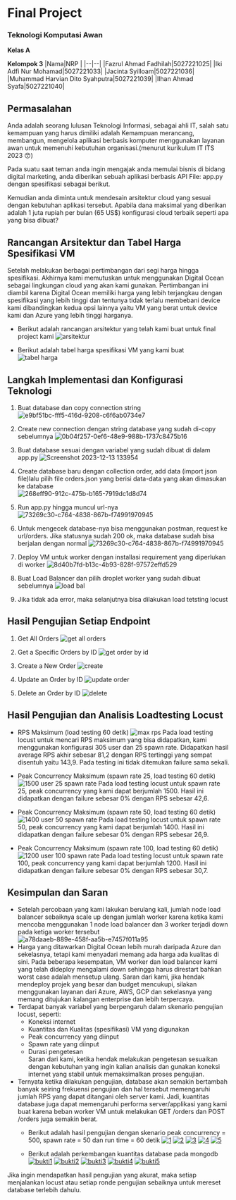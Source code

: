 # Final Project 
### Teknologi Komputasi Awan

**Kelas A**

**Kelompok 3**
|Nama|NRP  |
|--|--|
|Fazrul Ahmad Fadhilah|5027221025|
|Iki Adfi Nur Mohamad|5027221033|
|Jacinta Syilloam|5027221036|
|Muhammad Harvian Dito Syahputra|5027221039|
|Ilhan Ahmad Syafa|5027221040|

## Permasalahan
Anda adalah seorang lulusan Teknologi Informasi, sebagai ahli IT, salah satu kemampuan yang harus dimiliki adalah Kemampuan merancang, membangun, mengelola aplikasi berbasis komputer menggunakan layanan awan untuk memenuhi kebutuhan organisasi.(menurut kurikulum IT ITS 2023 😙)

Pada suatu saat teman anda ingin mengajak anda memulai bisnis di bidang digital marketing, anda diberikan sebuah aplikasi berbasis API File: app.py dengan spesifikasi sebagai berikut.

Kemudian anda diminta untuk mendesain arsitektur cloud yang sesuai dengan kebutuhan aplikasi tersebut. Apabila dana maksimal yang diberikan adalah 1 juta rupiah per bulan (65 US$) konfigurasi cloud terbaik seperti apa yang bisa dibuat?

## Rancangan Arsitektur dan Tabel Harga Spesifikasi VM
Setelah melakukan berbagai pertimbangan dari segi harga hingga spesifikasi. Akhirnya kami memutuskan untuk menggunakan Digital Ocean sebagai lingkungan cloud yang akan kami gunakan. Pertimbangan ini diambil karena Digital Ocean memiliki harga yang lebih terjangkau dengan spesifikasi yang lebih tinggi dan tentunya tidak terlalu membebani device kami dibandingkan kedua opsi lainnya yaitu VM yang berat untuk device kami dan Azure yang lebih tinggi harganya.

- Berikut adalah rancangan arsitektur yang telah kami buat untuk final project kami
![arsitektur](https://github.com/JacintaSyilloam/fp-cloud-computing/assets/115382618/936d5e63-1aa0-4a73-af8c-5176cd495a34)

- Berikut adalah tabel harga spesifikasi VM yang kami buat <br>
![tabel harga](https://github.com/JacintaSyilloam/fp-cloud-computing/assets/115382618/0ceda6d0-0fd0-4f0b-99f7-19aadae14b12)

## Langkah Implementasi dan Konfigurasi Teknologi
1. Buat database dan copy connection string
![e9bf51bc-fff5-416d-9208-c6f6ab0734e7](https://github.com/JacintaSyilloam/fp-cloud-computing/assets/115382618/ce08c7bf-385d-449d-beb6-89bddde4566a)

2. Create new connection dengan string database yang sudah di-copy sebelumnya
![0b04f257-0ef6-48e9-988b-1737c8475b16](https://github.com/JacintaSyilloam/fp-cloud-computing/assets/115382618/2fd86bc3-2ba8-4b79-bd81-10819d69533b)

3. Buat database sesuai dengan variabel yang sudah dibuat di dalam app.py
![Screenshot 2023-12-13 133954](https://github.com/JacintaSyilloam/fp-cloud-computing/assets/115382618/91484af1-616b-4e9b-a9f5-4c975d87620d)

4. Create database baru dengan collection order, add data (import json file)lalu pilih file orders.json yang berisi data-data yang akan dimasukan ke database<br>
![268eff90-912c-475b-b165-7919dc1d8d74](https://github.com/JacintaSyilloam/fp-cloud-computing/assets/115382618/606b56f9-1c17-4553-870c-dd613223427d)

5. Run app.py hingga muncul url-nya
![73269c30-c764-4838-867b-f74991970945](https://github.com/JacintaSyilloam/fp-cloud-computing/assets/115382618/2a9dda00-5c63-4cee-8631-c075db58b8bd)

6. Untuk mengecek database-nya bisa menggunakan postman, request ke url/orders. Jika statusnya sudah 200 ok, maka database sudah bisa berjalan dengan normal
![73269c30-c764-4838-867b-f74991970945](https://github.com/JacintaSyilloam/fp-cloud-computing/assets/115382618/2a9dda00-5c63-4cee-8631-c075db58b8bd)

7. Deploy VM untuk worker dengan installasi requirement yang diperlukan di worker
![8d40b7fd-b13c-4b93-828f-97572effd529](https://github.com/JacintaSyilloam/fp-cloud-computing/assets/115382618/5f72b077-ca0e-4ed1-9985-bf020010b5ae)

8. Buat Load Balancer dan pilih droplet worker yang sudah dibuat sebelumnya
![load bal](https://github.com/JacintaSyilloam/fp-cloud-computing/assets/115382618/521b3301-7be7-4bc0-8fa2-630f7921413b) 

9. Jika tidak ada error, maka selanjutnya bisa dilakukan load tetsting locust

## Hasil Pengujian Setiap Endpoint
1. Get All Orders
![get all orders](https://github.com/JacintaSyilloam/fp-cloud-computing/assets/127307991/cf0d700b-751e-4112-b7e3-129605201325)

2. Get a Specific Orders by ID
![get order by id](https://github.com/JacintaSyilloam/fp-cloud-computing/assets/127307991/baf487db-6cf9-40e4-a8a6-1d87e0737e6f)

3. Create a New Order
![create](https://github.com/JacintaSyilloam/fp-cloud-computing/assets/127307991/04ad7a67-fe00-4fee-b4d6-febd2375fcb9)

4. Update an Order by ID
![update order](https://github.com/JacintaSyilloam/fp-cloud-computing/assets/127307991/12aec701-9dff-41f6-9061-c8d4b5d4b991)

5. Delete an Order by ID
![delete](https://github.com/JacintaSyilloam/fp-cloud-computing/assets/127307991/a49b1ad8-2a4d-4d1e-92b4-928b081c4f3b)

## Hasil Pengujian dan Analisis Loadtesting Locust
- RPS Maksimum (load testing 60 detik)
![max rps](https://github.com/JacintaSyilloam/fp-cloud-computing/assets/115382618/041b8bbc-4ffa-42b5-b87e-a5c915baa97a)
Pada load testing locust untuk mencari RPS maksimum yang bisa didapatkan, kami menggunakan konfigurasi 305 user dan 25 spawn rate. Didapatkan hasil average RPS akhir sebesar 81,2 dengan RPS tertinggi yang sempat disentuh yaitu 143,9. Pada testing ini tidak ditemukan failure sama sekali.

- Peak Concurrency Maksimum (spawn rate 25, load testing 60 detik)
![1500 user 25 spawn rate](https://github.com/JacintaSyilloam/fp-cloud-computing/assets/115382618/67294dcf-43a6-4279-8bb1-5000a2be40db)
Pada load testing locust untuk spawn rate 25, peak concurrency yang kami dapat berjumlah 1500. Hasil ini didapatkan dengan failure sebesar 0% dengan RPS sebesar 42,6.

- Peak Concurrency Maksimum (spawn rate 50, load testing 60 detik)
![1400 user 50 spawn rate](https://github.com/JacintaSyilloam/fp-cloud-computing/assets/115382618/903fa121-a0e2-46a1-b61f-18062f8dc2bc)
Pada load testing locust untuk spawn rate 50, peak concurrency yang kami dapat berjumlah 1400. Hasil ini didapatkan dengan failure sebesar 0% dengan RPS sebesar 26,9.

- Peak Concurrency Maksimum (spawn rate 100, load testing 60 detik)
![1200 user 100 spawn rate](https://github.com/JacintaSyilloam/fp-cloud-computing/assets/115382618/f5b83a58-f525-4a0a-9c89-5fa3dec61783)
Pada load testing locust untuk spawn rate 100, peak concurrency yang kami dapat berjumlah 1200. Hasil ini didapatkan dengan failure sebesar 0% dengan RPS sebesar 30,7.

## Kesimpulan dan Saran
- Setelah percobaan yang kami lakukan berulang kali, jumlah node load balancer sebaiknya scale up dengan jumlah worker karena ketika kami mencoba menggunakan 1 node load balancer dan 3 worker terjadi down pada ketiga worker tersebut
![a78daaeb-889e-458f-aa5b-e7457f011a95](https://github.com/JacintaSyilloam/fp-cloud-computing/assets/115382618/c11984c3-57b1-4c47-94e4-a31e02741f25)
- Harga yang ditawarkan Digital Ocean lebih murah daripada Azure dan sekelasnya, tetapi kami menyadari memang ada harga ada kualitas di sini. Pada beberapa kesempatan, VM worker dan load balancer kami yang telah dideploy mengalami down sehingga harus direstart bahkan worst case adalah mensetup ulang. Saran dari kami, jika hendak mendeploy projek yang besar dan budget mencukupi, silakan menggunakan layanan dari Azure, AWS, GCP dan sekelasnya yang memang ditujukan kalangan enterprise dan lebih terpercaya.
- Terdapat banyak variabel yang berpengaruh dalam skenario pengujian locust, seperti:
    - Koneksi internet
    - Kuantitas dan Kualitas (spesifikasi) VM yang digunakan
    - Peak concurrency yang diinput
    - Spawn rate yang diinput
    - Durasi pengetesan\
  Saran dari kami, ketika hendak melakukan pengetesan sesuaikan dengan kebutuhan yang ingin kalian analisis dan gunakan koneksi internet yang stabil untuk memaksimalkan proses pengujian.
- Ternyata ketika dilakukan pengujian, database akan semakin bertambah banyak seiring frekuensi pengujian dan hal tersebut memengaruhi jumlah RPS yang dapat ditangani oleh server kami. Jadi, kuantitas database juga dapat memengaruhi performa server/applikasi yang kami buat karena beban worker VM untuk melakukan GET /orders dan POST /orders juga semakin berat.
    - Berikut adalah hasil pengujian dengan skenario peak concurrency = 500, spawn rate = 50 dan run time = 60 detik
<a href="https://ibb.co/xF2wpR1"><img src="https://i.ibb.co/wcd89xS/1.png" alt="1" border="0"></a>
<a href="https://ibb.co/428kvcH"><img src="https://i.ibb.co/FX5pZ9F/2.png" alt="2" border="0"></a>
<a href="https://ibb.co/mCs8PXv"><img src="https://i.ibb.co/99XtdVw/3.png" alt="3" border="0"></a>
<a href="https://ibb.co/mB5tP6j"><img src="https://i.ibb.co/RSTPJzF/4.png" alt="4" border="0"></a>
<a href="https://ibb.co/FXMKsdm"><img src="https://i.ibb.co/W0w6DRG/5.png" alt="5" border="0"></a> 

    - Berikut adalah perkembangan kuantitas database pada mongodb
<a href="https://ibb.co/8KhrFj6"><img src="https://i.ibb.co/X2w7mzS/bukti1.png" alt="bukti1" border="0"></a>
<a href="https://ibb.co/Wx5t98m"><img src="https://i.ibb.co/mDT8sZf/bukti2.png" alt="bukti2" border="0"></a>
<a href="https://ibb.co/mv1F3wJ"><img src="https://i.ibb.co/HN1pjs7/bukti3.png" alt="bukti3" border="0"></a>
<a href="https://ibb.co/jT8rhRv"><img src="https://i.ibb.co/2yFkqN7/bukti4.png" alt="bukti4" border="0"></a>
<a href="https://ibb.co/N1fH1Yp"><img src="https://i.ibb.co/6vGfvsb/bukti5.png" alt="bukti5" border="0"></a> 

Jika ingin mendapatkan hasil pengujian yang akurat, maka setiap menjalankan locust atau setiap ronde pengujian sebaiknya untuk mereset database terlebih dahulu.
